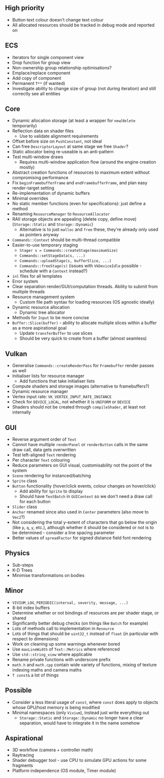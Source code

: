 
## High priority

- Button text colour doesn't change text colour
- All allocated resources should be tracked in debug mode and reported on
## ECS

- Iterators for single component view
- Drop function for group view
- Non-ownership group relationship optimisations?
- Emplace/replace component
- Add copy of component
- Permanent `T**` (if wanted)
- Investigate ability to change size of group (not during iteration) and still correctly see all entities
## Core

- Dynamic allocation storage (at least a wrapper for `new`/`delete`  temporarily)
- Reflection data on shader files
	- Use to validate alignment requirements
- Offset before size on `PushConstant`, not ideal
- Can free `DescriptorLayout` at same stage we free `Shader`?
- Static allocator being re-useable is an anti-pattern
- Test multi-window draws
	- Requires multi-window application flow (around the engine creation mostly)
- Abstract creation functions of resources to maximum extent without compromising performance
- Fix `beginFramebufferFrame` and `endFramebufferFrame`, and plan easy render-target setting
- Re-implementation of dynamic buffers
- Minimal overrides
- No static member functions (even for specifications): just define a method
- Renaming `ResourceManager` to `ResourceAllocator`
- RAII storage objects are appealing (delete copy, define move) (`Storage::Static` and `Storage::Dynamic`)
	- Alternative is to just `malloc` and `free` these, they're already only used as pointers anyway
- `Commands::Context` should be multi-thread compatible
- Easier-to-use temporary staging
	- `Stager s = Commands::createStage(maximumSize)`
	- `Commands::setStageData(s, ...)`
	- `Commands::uploadStage(s, bufferSlice, ...)`
	- `Commands::freeStage(s)` (issues with `VkDeviceIdle` possible - schedule with a `Context` instead?)
- `inl` files for all templates
- Error system
- Clear separation render/GUI/computation threads. Ability to submit from multiple threads
- Resource management system
	- Custom file path syntax for loading resources (OS agnostic ideally)
- Dynamic resource allocation
	- Dynamic tree allocator
- Methods for `Input` to be more concise
- `Buffer::Slice(buffer)` - ability to allocate multiple slices within a buffer as a more aspirational goal
	- Update `transferBuffer` to use slices
	- Should be very quick to create from a buffer (almost seamless)
## Vulkan

- Generalise `Commands::createRenderPass` for `Framebuffer` render passes as well
- Initialiser lists for resource manager
	- Add functions that take initialiser lists
- Compute shaders and storage images (alternative to framebuffers?)
- Dynamic resource manager
- Vertex input rate: `VK_VERTEX_INPUT_RATE_INSTANCE`
- Check for `DEVICE_LOCAL`, not whether it is `UNIFORM` or `DEVICE`
- Shaders should not be created through `compileShader`, at least not internally

## GUI

- Reverse argument order of `Text`
- Cannot have multiple `renderPanel` or `renderButton` calls in the same draw call, data gets overwritten
- Test left-aligned `Text` rendering
- Per character `Text` colouring
- Reduce parameters on GUI visual, customisability not the point of the system
- `Scene` rendering for instanced/batching
- `Sprite` class
- `Button` functionality (hover/click events, colour changes on hover/click)
	- Add ability for `Sprite` to display
	- Should have `TextBatch` in `GUIContext` so we don't need a draw call for each button
- `Slider` class
- `Anchor` renamed since also used in `Center` parameters (also move to `Vec2`?)
- Not considering the total y-extent of characters that go below the origin (like `p`, `q`, `y`, etc.), although whether it should be considered or not is to be determined - consider a line spacing parameter
- Better values of `spreadFactor` for signed distance field font rendering

## Physics

- Sub-steps
- K-D Trees
- Minimise transformations on bodies
## Minor

- `VIVIUM_LOG_PERIODIC(interval, severity, message, ...)`
- 8-bit index buffers
- Determine whether or not bindings of resources are per shader stage, or shared
- Significantly better debug checks (on things like `Batch` for example)
- Lots of methods call to implementation in `Resource`
- Lots of things that should be `uint32_t` instead of `float` (in particular with respect to dimensions)
- Work on cleaning up some warnings whenever bored
- Use `maxLineWidth` of `Text::Metrics` where referenced
- Use `std::string_view` where applicable
- Rename private functions with underscore prefix
- `math.h` and `math.cpp` contain wide variety of functions, mixing of texture indexing maths and camera maths
- `T const&` a lot of things

## Possible

- Consider a less literal usage of `const`, where `const` does apply to objects whose GPU/host memory is being modified
- Minimal namespaces (only `Vivium`), instead just write everything out
	- `Storage::Static` and `Storage::Dynamic` no longer have a clear separation, would have to integrate it in the name somehow

## Aspirational

- 3D workflow (camera + controller math)
- Raytracing
- Shader debugger tool - use CPU to simulate GPU actions for some fragments
- Platform independence (OS module, Timer module)
